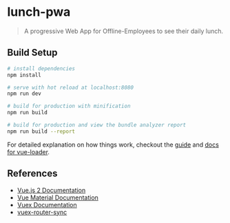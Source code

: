 # lunch-pwa

> A progressive Web App for Offline-Employees to see their daily lunch.

## Build Setup

``` bash
# install dependencies
npm install

# serve with hot reload at localhost:8080
npm run dev

# build for production with minification
npm run build

# build for production and view the bundle analyzer report
npm run build --report
```

For detailed explanation on how things work, checkout the [guide](http://vuejs-templates.github.io/webpack/) and [docs for vue-loader](http://vuejs.github.io/vue-loader).

## References
+ [Vue.js 2 Documentation](https://vuejs.org/v2/guide/)
+ [Vue Material Documentation](https://vuematerial.io)
+ [Vuex Documentation](https://vuex.vuejs.org/en/installation.html)
+ [vuex-router-sync](https://github.com/vuejs/vuex-router-sync) 